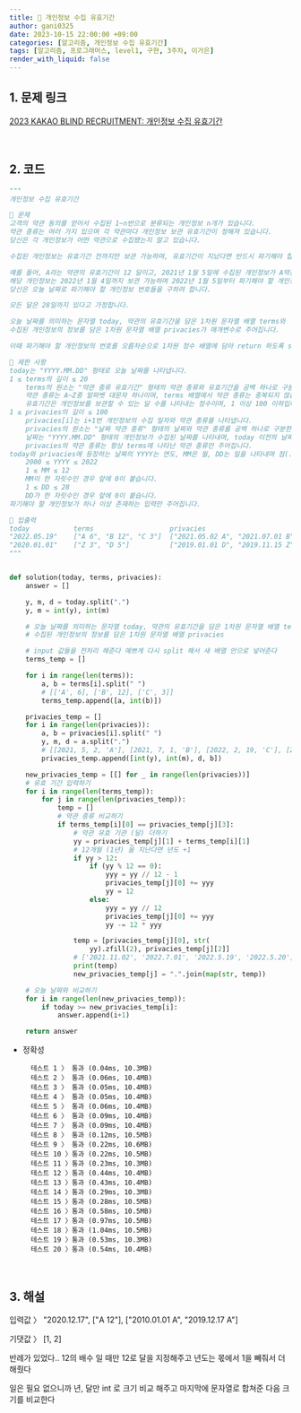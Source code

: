 ```yaml
---
title: 🐢 개인정보 수집 유효기간
author: gani0325
date: 2023-10-15 22:00:00 +09:00
categories: [알고리즘, 개인정보 수집 유효기간]
tags: [알고리즘, 프로그래머스, level1, 구현, 3주차, 이가은]
render_with_liquid: false
---
```


## 1. 문제 링크

[2023 KAKAO BLIND RECRUITMENT: 개인정보 수집 유효기간](https://school.programmers.co.kr/learn/courses/30/lessons/150370)

<br>

## 2. 코드

```python
"""
개인정보 수집 유효기간

💛 문제
고객의 약관 동의를 얻어서 수집된 1~n번으로 분류되는 개인정보 n개가 있습니다.
약관 종류는 여러 가지 있으며 각 약관마다 개인정보 보관 유효기간이 정해져 있습니다.
당신은 각 개인정보가 어떤 약관으로 수집됐는지 알고 있습니다.

수집된 개인정보는 유효기간 전까지만 보관 가능하며, 유효기간이 지났다면 반드시 파기해야 합니다.

예를 들어, A라는 약관의 유효기간이 12 달이고, 2021년 1월 5일에 수집된 개인정보가 A약관으로 수집되었다면
해당 개인정보는 2022년 1월 4일까지 보관 가능하며 2022년 1월 5일부터 파기해야 할 개인정보입니다.
당신은 오늘 날짜로 파기해야 할 개인정보 번호들을 구하려 합니다.

모든 달은 28일까지 있다고 가정합니다.

오늘 날짜를 의미하는 문자열 today, 약관의 유효기간을 담은 1차원 문자열 배열 terms와
수집된 개인정보의 정보를 담은 1차원 문자열 배열 privacies가 매개변수로 주어집니다.

이때 파기해야 할 개인정보의 번호를 오름차순으로 1차원 정수 배열에 담아 return 하도록 solution 함수를 완성해 주세요.

🧡 제한 사항
today는 "YYYY.MM.DD" 형태로 오늘 날짜를 나타냅니다.
1 ≤ terms의 길이 ≤ 20
    terms의 원소는 "약관 종류 유효기간" 형태의 약관 종류와 유효기간을 공백 하나로 구분한 문자열입니다.
    약관 종류는 A~Z중 알파벳 대문자 하나이며, terms 배열에서 약관 종류는 중복되지 않습니다.
    유효기간은 개인정보를 보관할 수 있는 달 수를 나타내는 정수이며, 1 이상 100 이하입니다.
1 ≤ privacies의 길이 ≤ 100
    privacies[i]는 i+1번 개인정보의 수집 일자와 약관 종류를 나타냅니다.
    privacies의 원소는 "날짜 약관 종류" 형태의 날짜와 약관 종류를 공백 하나로 구분한 문자열입니다.
    날짜는 "YYYY.MM.DD" 형태의 개인정보가 수집된 날짜를 나타내며, today 이전의 날짜만 주어집니다.
    privacies의 약관 종류는 항상 terms에 나타난 약관 종류만 주어집니다.
today와 privacies에 등장하는 날짜의 YYYY는 연도, MM은 월, DD는 일을 나타내며 점(.) 하나로 구분되어 있습니다.
    2000 ≤ YYYY ≤ 2022
    1 ≤ MM ≤ 12
    MM이 한 자릿수인 경우 앞에 0이 붙습니다.
    1 ≤ DD ≤ 28
    DD가 한 자릿수인 경우 앞에 0이 붙습니다.
파기해야 할 개인정보가 하나 이상 존재하는 입력만 주어집니다.

💚 입출력
today	        terms	                privacies	                                                                        result
"2022.05.19"	["A 6", "B 12", "C 3"]	["2021.05.02 A", "2021.07.01 B", "2022.02.19 C", "2022.02.20 C"]	                [1, 3]
"2020.01.01"	["Z 3", "D 5"]	        ["2019.01.01 D", "2019.11.15 Z", "2019.08.02 D", "2019.07.01 D", "2018.12.28 Z"]    [1, 4, 5]
"""


def solution(today, terms, privacies):
    answer = []

    y, m, d = today.split(".")
    y, m = int(y), int(m)

    # 오늘 날짜를 의미하는 문자열 today, 약관의 유효기간을 담은 1차원 문자열 배열 terms
    # 수집된 개인정보의 정보를 담은 1차원 문자열 배열 privacies

    # input 값들을 전처리 해준다 예쁘게 다시 split 해서 새 배열 안으로 넣어준다
    terms_temp = []

    for i in range(len(terms)):
        a, b = terms[i].split(" ")
        # [['A', 6], ['B', 12], ['C', 3]]
        terms_temp.append([a, int(b)])

    privacies_temp = []
    for i in range(len(privacies)):
        a, b = privacies[i].split(" ")
        y, m, d = a.split(".")
        # [[2021, 5, 2, 'A'], [2021, 7, 1, 'B'], [2022, 2, 19, 'C'], [2022, 2, 20, 'C']]
        privacies_temp.append([int(y), int(m), d, b])

    new_privacies_temp = [[] for _ in range(len(privacies))]
    # 유효 기간 입력하기
    for i in range(len(terms_temp)):
        for j in range(len(privacies_temp)):
            temp = []
            # 약관 종류 비교하기
            if terms_temp[i][0] == privacies_temp[j][3]:
                # 약관 유효 기관 (달) 더하기
                yy = privacies_temp[j][1] + terms_temp[i][1]
                # 12개월 (1년) 을 지난다면 년도 +1
                if yy > 12:
                    if (yy % 12 == 0):
                        yyy = yy // 12 - 1
                        privacies_temp[j][0] += yyy
                        yy = 12
                    else:
                        yyy = yy // 12
                        privacies_temp[j][0] += yyy
                        yy -= 12 * yyy

                temp = [privacies_temp[j][0], str(
                    yy).zfill(2), privacies_temp[j][2]]
                # ['2021.11.02', '2022.7.01', '2022.5.19', '2022.5.20']
                print(temp)
                new_privacies_temp[j] = ".".join(map(str, temp))

    # 오늘 날짜와 비교하기
    for i in range(len(new_privacies_temp)):
        if today >= new_privacies_temp[i]:
            answer.append(i+1)

    return answer

```

- 정확성

        테스트 1 〉	통과 (0.04ms, 10.3MB)
        테스트 2 〉	통과 (0.06ms, 10.4MB)
        테스트 3 〉	통과 (0.05ms, 10.4MB)
        테스트 4 〉	통과 (0.05ms, 10.4MB)
        테스트 5 〉	통과 (0.06ms, 10.4MB)
        테스트 6 〉	통과 (0.09ms, 10.4MB)
        테스트 7 〉	통과 (0.09ms, 10.4MB)
        테스트 8 〉	통과 (0.12ms, 10.5MB)
        테스트 9 〉	통과 (0.22ms, 10.6MB)
        테스트 10 〉통과 (0.22ms, 10.5MB)
        테스트 11 〉통과 (0.23ms, 10.3MB)
        테스트 12 〉통과 (0.44ms, 10.4MB)
        테스트 13 〉통과 (0.43ms, 10.4MB)
        테스트 14 〉통과 (0.29ms, 10.3MB)
        테스트 15 〉통과 (0.28ms, 10.5MB)
        테스트 16 〉통과 (0.58ms, 10.5MB)
        테스트 17 〉통과 (0.97ms, 10.5MB)
        테스트 18 〉통과 (1.04ms, 10.5MB)
        테스트 19 〉통과 (0.53ms, 10.3MB)
        테스트 20 〉통과 (0.54ms, 10.4MB)

<br>

## 3. 해설

입력값 〉 "2020.12.17", ["A 12"], ["2010.01.01 A", "2019.12.17 A"]

기댓값 〉 [1, 2]

반례가 있었다.. 12의 배수 일 때만 12로 달을 지정해주고 년도는 몫에서 1을 빼줘서 더해줬다

일은 필요 없으니까 년, 달만 int 로 크기 비교 해주고 마지막에 문자열로 합쳐준 다음 크기를 비교한다
